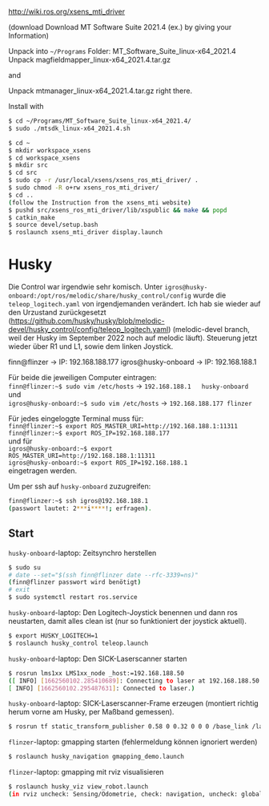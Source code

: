 http://wiki.ros.org/xsens_mti_driver

(download Download MT Software Suite 2021.4 (ex.) by giving your Information)

Unpack into `~/Programs` Folder: MT_Software_Suite_linux-x64_2021.4
Unpack magfieldmapper_linux-x64_2021.4.tar.gz

and

Unpack mtmanager_linux-x64_2021.4.tar.gz right there.

Install with 
```bash
$ cd ~/Programs/MT_Software_Suite_linux-x64_2021.4/
$ sudo ./mtsdk_linux-x64_2021.4.sh
```

```bash
$ cd ~
$ mkdir workspace_xsens
$ cd workspace_xsens
$ mkdir src
$ cd src
$ sudo cp -r /usr/local/xsens/xsens_ros_mti_driver/ .
$ sudo chmod -R o+rw xsens_ros_mti_driver/
$ cd ..
(follow the Instruction from the xsens_mti website)
$ pushd src/xsens_ros_mti_driver/lib/xspublic && make && popd
$ catkin_make
$ source devel/setup.bash
$ roslaunch xsens_mti_driver display.launch
```

# Husky

Die Control war irgendwie sehr komisch. Unter `igros@husky-onboard:/opt/ros/melodic/share/husky_control/config` wurde die `teleop_logitech.yaml` von irgendjemanden verändert. Ich hab sie wieder auf den Urzustand zurückgesetzt (https://github.com/husky/husky/blob/melodic-devel/husky_control/config/teleop_logitech.yaml) (melodic-devel branch, weil der Husky im September 2022 noch auf melodic läuft). Steuerung jetzt wieder über R1 und L1, sowie dem linken Joystick.

finn@flinzer -> IP: 192.168.188.177
igros@husky-onboard -> IP: 192.168.188.1

Für beide die jeweiligen Computer eintragen: \
`finn@flinzer:~$ sudo vim /etc/hosts` -> `192.168.188.1   husky-onboard` \
und \
`igros@husky-onboard:~$ sudo vim /etc/hosts` -> `192.168.188.177 flinzer` 

Für jedes eingeloggte Terminal muss für: \
`finn@flinzer:~$ export ROS_MASTER_URI=http://192.168.188.1:11311` \
`finn@flinzer:~$ export ROS_IP=192.168.188.177` \
und für \
`igros@husky-onboard:~$ export ROS_MASTER_URI=http://192.168.188.1:11311` \
`igros@husky-onboard:~$ export ROS_IP=192.168.188.1` \
eingetragen werden.

Um per ssh auf `husky-onboard` zuzugreifen:

```bash
finn@flinzer:~$ ssh igros@192.168.188.1
(passwort lautet: 2***i****!; erfragen).
```

## Start

`husky-onboard`-laptop: Zeitsynchro herstellen
```bash
$ sudo su
# date --set="$(ssh finn@flinzer date --rfc-3339=ns)"
(finn@flinzer passwort wird benötigt)
# exit
$ sudo systemctl restart ros.service
```

`husky-onboard`-laptop: Den Logitech-Joystick benennen und dann ros neustarten, damit alles clean ist (nur so funktioniert der joystick aktuell).
```bash
$ export HUSKY_LOGITECH=1
$ roslaunch husky_control teleop.launch
```

`husky-onboard`-laptop: Den SICK-Laserscanner starten
```bash
$ rosrun lms1xx LMS1xx_node _host:=192.168.188.50
([ INFO] [1662560102.285410689]: Connecting to laser at 192.168.188.50
[ INFO] [1662560102.295487631]: Connected to laser.)
```

`husky-onboard`-laptop: SICK-Laserscanner-Frame erzeugen (montiert richtig herum vorne am Husky, per Maßband gemessen).
```bash
$ rosrun tf static_transform_publisher 0.58 0 0.32 0 0 0 /base_link /laser 125
```

`flinzer`-laptop: gmapping starten (fehlermeldung können ignoriert werden)
```bash
$ roslaunch husky_navigation gmapping_demo.launch
```

`flinzer`-laptop: gmapping mit rviz visualisieren
```bash
$ roslaunch husky_viz view_robot.launch
(in rviz uncheck: Sensing/Odometrie, check: navigation, uncheck: global&local costmap)
```




